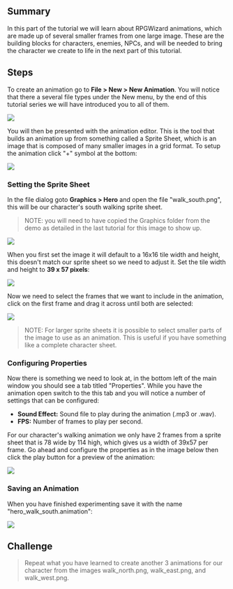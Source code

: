 ## Summary
In this part of the tutorial we will learn about RPGWizard animations, which are made up of several smaller frames from one large image. These are the building blocks for characters, enemies, NPCs, and will be needed to bring the character we create to life in the next part of this tutorial.

## Steps
To create an animation go to **File > New > New Animation**. You will notice that there a several file types under the New menu, by the end of this tutorial series we will have introduced you to all of them.

![](images/my_first_game/02_new_animation/images/1.png)

You will then be presented with the animation editor. This is the tool that builds an animation up from something called a Sprite Sheet, which is an image that is composed of many smaller images in a grid format. To setup the animation click "+" symbol at the bottom:

![](images/my_first_game/02_new_animation/images/2.png)

### Setting the Sprite Sheet
In the file dialog goto **Graphics > Hero** and open the file "walk_south.png", this will be our character's south walking sprite sheet.

> NOTE: you will need to have copied the Graphics folder from the demo as detailed in the last tutorial for this image to show up.

![](images/my_first_game/02_new_animation/images/3-1.png)

When you first set the image it will default to a 16x16 tile width and height, this doesn't match our sprite sheet so we need to adjust it. Set the tile width and height to **39 x 57 pixels**:

![](images/my_first_game/02_new_animation/images/3-2.png)

Now we need to select the frames that we want to include in the animation, click on the first frame and drag it across until both are selected:

![](images/my_first_game/02_new_animation/images/3-3.png)

> NOTE: For larger sprite sheets it is possible to select smaller parts of the image to use as an animation. This is useful if you have something like a complete character sheet.

### Configuring Properties
Now there is something we need to look at, in the bottom left of the main window you should see a tab titled "Properties". While you have the animation open switch to the this tab and you will notice a number of settings that can be configured:

* **Sound Effect:** Sound file to play during the animation (.mp3 or .wav).
* **FPS:** Number of frames to play per second.

For our character's walking animation we only have 2 frames from a sprite sheet that is 78 wide by 114 high, which gives us a width of 39x57 per frame. Go ahead and configure the properties as in the image below then click the play button for a preview of the animation:

![](images/my_first_game/02_new_animation/images/3-4.png)

### Saving an Animation
When you have finished experimenting save it with the name "hero_walk_south.animation":

![](images/my_first_game/02_new_animation/images/5.png)

## Challenge
> Repeat what you have learned to create another 3 animations for our character from the images walk_north.png, walk_east.png, and walk_west.png.
